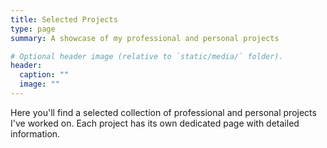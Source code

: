 ```yaml
---
title: Selected Projects
type: page
summary: A showcase of my professional and personal projects

# Optional header image (relative to `static/media/` folder).
header:
  caption: ""
  image: ""
---
```


Here you'll find a selected collection of professional and personal projects I've worked on. Each project has its own
dedicated page with detailed information.
